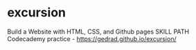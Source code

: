 # excursion
Build a Website with HTML, CSS, and Github pages SKILL PATH Codecademy practice - https://gedrad.github.io/excursion/
